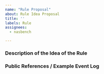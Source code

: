 ```yaml
---
name: "Rule Proposal"
about: Rule Idea Proposal
title: ''
labels: Rule
assignees:
  - nasbench

---
```


### Description of the Idea of the Rule

<!--
A clear and concise description of idea of the rule.
-->

### Public References / Example Event Log

<!--
Additional references and logs if possible to ease the process of creating the rule
-->
